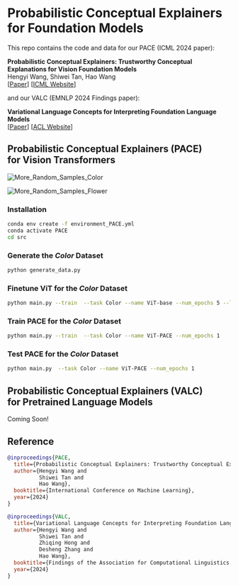 # Probabilistic Conceptual Explainers <br> for Foundation Models
This repo contains the code and data for our PACE (ICML 2024 paper):

**Probabilistic Conceptual Explainers: Trustworthy Conceptual Explanations for Vision Foundation Models**<br>
Hengyi Wang, Shiwei Tan, Hao Wang<br>
[[Paper](http://www.wanghao.in/paper/ICML24_PACE.pdf)] [[ICML Website](https://icml.cc/virtual/2024/poster/34650)]

and our VALC (EMNLP 2024 Findings paper):

**Variational Language Concepts for Interpreting Foundation Language Models**<br>
[[Paper](http://www.wanghao.in/paper/EMNLP24_VALC.pdf)] [[ACL Website](https://aclanthology.org/2024.findings-emnlp.505/)]

## Probabilistic Conceptual Explainers (PACE) <br> for Vision Transformers

![More_Random_Samples_Color](https://github.com/user-attachments/assets/f39aa0c6-3427-428e-ada9-aa9880d0ca09)

![More_Random_Samples_Flower](https://github.com/user-attachments/assets/80bd9dcf-2514-49ca-a659-6b101d423044)



### Installation
```bash
conda env create -f environment_PACE.yml
conda activate PACE
cd src
```

### Generate the *Color* Dataset 
```bash
python generate_data.py
```
### Finetune ViT for the *Color* Dataset
```bash
python main.py --train  --task Color --name ViT-base --num_epochs 5 --lr 1e-3 --require_grad
```
### Train PACE for the *Color* Dataset
```bash
python main.py --train  --task Color --name ViT-PACE --num_epochs 1
```
### Test PACE for the *Color* Dataset
```bash
python main.py  --task Color --name ViT-PACE --num_epochs 1
```

## Probabilistic Conceptual Explainers (VALC) <br> for Pretrained Language Models

Coming Soon!

## Reference

```bib
@inproceedings{PACE,
  title={Probabilistic Conceptual Explainers: Trustworthy Conceptual Explanations for Vision Foundation Models},
  author={Hengyi Wang and
          Shiwei Tan and
          Hao Wang},
  booktitle={International Conference on Machine Learning},
  year={2024}
}

@inproceedings{VALC,
  title={Variational Language Concepts for Interpreting Foundation Language Models},
  author={Hengyi Wang and
          Shiwei Tan and
          Zhiqing Hong and 
          Desheng Zhang and
          Hao Wang},
  booktitle={Findings of the Association for Computational Linguistics: EMNLP 2024},
  year={2024}
}
```

